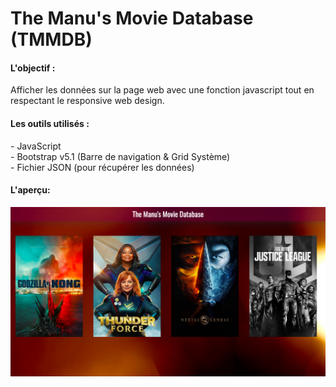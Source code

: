 <h1>The Manu's Movie Database (TMMDB)</h1>


<h4>L'objectif :</h4>
Afficher les données sur la page web avec une fonction javascript tout en respectant le responsive web design.


<h4>Les outils utilisés :</h4>
- JavaScript <br>
- Bootstrap v5.1 (Barre de navigation & Grid Système)<br>
- Fichier JSON (pour récupérer les données)


<h4>L'aperçu:</h4>
<img src="MMDB.png" alt="movie poster">

